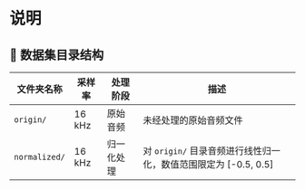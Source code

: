 # 说明
## 📂 数据集目录结构

| 文件夹名称        | 采样率   | 处理阶段                | 描述                                                                 |
|-------------------|----------|-------------------------|----------------------------------------------------------------------|
| `origin/`         | 16 kHz   | 原始音频                | 未经处理的原始音频文件                                               |
| `normalized/`     | 16 kHz   | 归一化处理              | 对 `origin/` 目录音频进行线性归一化，数值范围限定为 [-0.5, 0.5]          |

